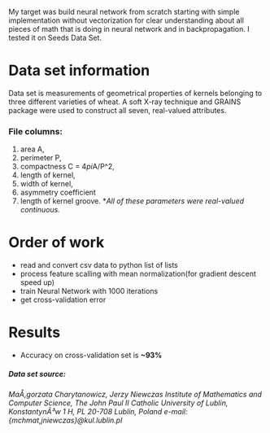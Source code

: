 My target was build neural network from scratch starting with simple implementation without vectorization for clear understanding about all pieces of math that is doing in neural network and in backpropagation.
I tested it on Seeds Data Set.

# Data set information
Data set is measurements of geometrical properties of kernels belonging to three different varieties of wheat. A soft X-ray technique and GRAINS package were used to construct all seven, real-valued attributes.

### File columns:
1. area A, 
2. perimeter P, 
3. compactness C = 4*pi*A/P^2, 
4. length of kernel, 
5. width of kernel, 
6. asymmetry coefficient 
7. length of kernel groove. 
**All of these parameters were real-valued continuous.*

# Order of work
  - read and convert csv data to python list of lists
  - process feature scalling with mean normalization(for gradient descent speed up)
  - train Neural Network with 1000 iterations
  - get cross-validation error

# Results
 - Accuracy on cross-validation set is **~93%**
&nbsp;
&nbsp;
&nbsp;
##### Data set source:
*MaÅ‚gorzata Charytanowicz, Jerzy Niewczas 
Institute of Mathematics and Computer Science, 
The John Paul II Catholic University of Lublin, KonstantynÃ³w 1 H, 
PL 20-708 Lublin, Poland 
e-mail: {mchmat,jniewczas}@kul.lublin.pl*
